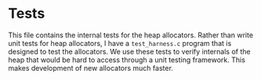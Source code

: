 # Tests

This file contains the internal tests for the heap allocators. Rather than write unit tests for heap allocators, I have a `test_harness.c` program that is designed to test the allocators. We use these tests to verify internals of the heap that would be hard to access through a unit testing framework. This makes development of new allocators much faster.

